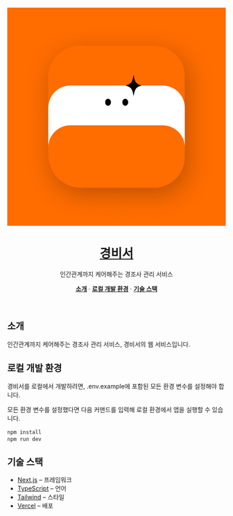 <a href="https://celcretary.vercel.app
">
<img alt="경비서 - 인간관계까지 케어해주는 경조사 관리 서비스" src="https://raw.githubusercontent.com/nononcrust/celcretary/main/public/images/og-image.jpg">

  <h1 align="center">경비서</h1>
</a>

<p align="center">
  인간관계까지 케어해주는 경조사 관리 서비스
</p>

<p align="center">
  <a href="#introduction"><strong>소개</strong></a> ·
  <a href="#local-development"><strong>로컬 개발 환경</strong></a> ·
  <a href="#tech-stack"><strong>기술 스택</strong></a>
</p>
<br/>

## 소개

인간관계까지 케어해주는 경조사 관리 서비스, 경비서의 웹 서비스입니다.

## 로컬 개발 환경

경비서를 로컬에서 개발하려면, .env.example에 포함된 모든 환경 변수를 설정해야 합니다.

모든 환경 변수를 설정했다면 다음 커맨드를 입력해 로컬 환경에서 앱을 실행할 수 있습니다.

```
npm install
npm run dev
```

## 기술 스택

- [Next.js](https://nextjs.org/) – 프레임워크
- [TypeScript](https://www.typescriptlang.org/) – 언어
- [Tailwind](https://tailwindcss.com/) – 스타일
- [Vercel](https://vercel.com/) – 배포
